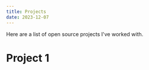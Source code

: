 ```yaml
---
title: Projects
date: 2023-12-07
---
```


Here are a list of open source projects I've worked with.

# Project 1
